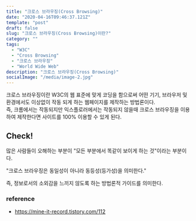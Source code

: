 ```yaml
---
title: "크로스 브라우징(Cross Browsing)"
date: "2020-04-16T09:46:37.121Z"
template: "post"
draft: false
slug: "크로스 브라우징(Cross Browsing)이란?"
category: ""
tags:
  - "W3C"
  - "Cross Browsing"
  - "크로스 브라우징"
  - "World Wide Web"
description: "크로스 브라우징(Cross Browsing)"
socialImage: "/media/image-2.jpg"
---
```


크로스 브라우징이란 W3C의 웹 표준에 맞게 코딩을 함으로써 어떤 기기, 브라우저 및 환경에서도 이상없이 작동 되게 하는 웹페이지를 제작하는 방법론이다.
<br>
즉, 크롬에서는 작동되지만 익스플로러에서는 작동되지 않을때 크로스 브라우징을 이용하여 제작한다면 사이트를 100% 이용할 수 있게 된다.

## Check!

많은 사람들이 오해하는 부분이 "모든 부분에서 똑같이 보이게 하는 것"이라는 부분이다.

"크로스 브라우징은 동일성이 아니라 동등성(등가성)을 의미한다."

즉, 정보로서의 소외감을 느끼지 않도록 하는 방법론적 가이드를 의미한다.

### reference

- https://mine-it-record.tistory.com/112

